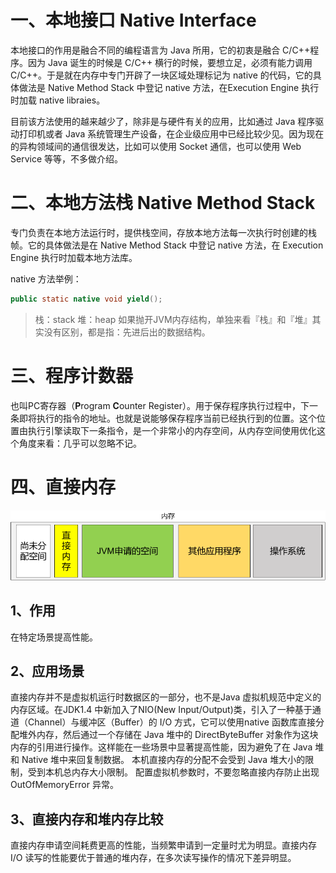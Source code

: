 # 一、本地接口 Native Interface

本地接口的作用是融合不同的编程语言为 Java 所用，它的初衷是融合 C/C++程序。因为 Java 诞生的时候是 C/C++ 横行的时候，要想立足，必须有能力调用 C/C++。于是就在内存中专门开辟了一块区域处理标记为 native 的代码，它的具体做法是 Native Method Stack 中登记 native 方法，在Execution Engine 执行时加载 native libraies。

目前该方法使用的越来越少了，除非是与硬件有关的应用，比如通过 Java 程序驱动打印机或者 Java 系统管理生产设备，在企业级应用中已经比较少见。因为现在的异构领域间的通信很发达，比如可以使用 Socket 通信，也可以使用 Web Service 等等，不多做介绍。



# 二、本地方法栈 Native Method Stack

专门负责在本地方法运行时，提供栈空间，存放本地方法每一次执行时创建的栈帧。它的具体做法是在 Native Method Stack 中登记 native 方法，在 Execution Engine 执行时加载本地方法库。

native 方法举例：

```Java
public static native void yield();
```



> 栈：stack
堆：heap
如果抛开JVM内存结构，单独来看『栈』和『堆』其实没有区别，都是指：先进后出的数据结构。



# 三、程序计数器

也叫PC寄存器（**P**rogram **C**ounter Register）。用于保存程序执行过程中，下一条即将执行的指令的地址。也就是说能够保存程序当前已经执行到的位置。这个位置由执行引擎读取下一条指令，是一个非常小的内存空间，从内存空间使用优化这个角度来看：几乎可以忽略不记。



# 四、直接内存

![](assets/03//img006.png)

## 1、作用

在特定场景提高性能。



## 2、应用场景

直接内存并不是虚拟机运行时数据区的一部分，也不是Java 虚拟机规范中定义的内存区域。在JDK1.4 中新加入了NIO(New Input/Output)类，引入了一种基于通道（Channel）与缓冲区（Buffer）的 I/O 方式，它可以使用native 函数库直接分配堆外内存，然后通过一个存储在 Java 堆中的 DirectByteBuffer 对象作为这块内存的引用进行操作。这样能在一些场景中显著提高性能，因为避免了在 Java 堆和 Native 堆中来回复制数据。 本机直接内存的分配不会受到 Java 堆大小的限制，受到本机总内存大小限制。 配置虚拟机参数时，不要忽略直接内存防止出现 OutOfMemoryError 异常。



## 3、直接内存和堆内存比较

直接内存申请空间耗费更高的性能，当频繁申请到一定量时尤为明显。直接内存 I/O 读写的性能要优于普通的堆内存，在多次读写操作的情况下差异明显。